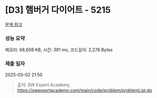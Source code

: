 # [D3] 햄버거 다이어트 - 5215 

[문제 링크](https://swexpertacademy.com/main/code/problem/problemDetail.do?contestProbId=AWT-lPB6dHUDFAVT) 

### 성능 요약

메모리: 68,608 KB, 시간: 391 ms, 코드길이: 2,278 Bytes

### 제출 일자

2025-03-02 21:50



> 출처: SW Expert Academy, https://swexpertacademy.com/main/code/problem/problemList.do